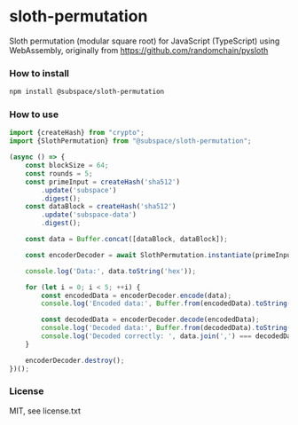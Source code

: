 # sloth-permutation
Sloth permutation (modular square root) for JavaScript (TypeScript) using WebAssembly, originally from https://github.com/randomchain/pysloth

### How to install
```bash
npm install @subspace/sloth-permutation
```

### How to use
```typescript
import {createHash} from "crypto";
import {SlothPermutation} from "@subspace/sloth-permutation";

(async () => {
    const blockSize = 64;
    const rounds = 5;
    const primeInput = createHash('sha512')
        .update('subspace')
        .digest();
    const dataBlock = createHash('sha512')
        .update('subspace-data')
        .digest();

    const data = Buffer.concat([dataBlock, dataBlock]);

    const encoderDecoder = await SlothPermutation.instantiate(primeInput, blockSize, rounds);

    console.log('Data:', data.toString('hex'));

    for (let i = 0; i < 5; ++i) {
        const encodedData = encoderDecoder.encode(data);
        console.log('Encoded data:', Buffer.from(encodedData).toString('hex'));

        const decodedData = encoderDecoder.decode(encodedData);
        console.log('Decoded data:', Buffer.from(decodedData).toString('hex'));
        console.log('Decoded correctly: ', data.join(',') === decodedData.join(','));
    }

    encoderDecoder.destroy();
})();
```

### License
MIT, see license.txt
